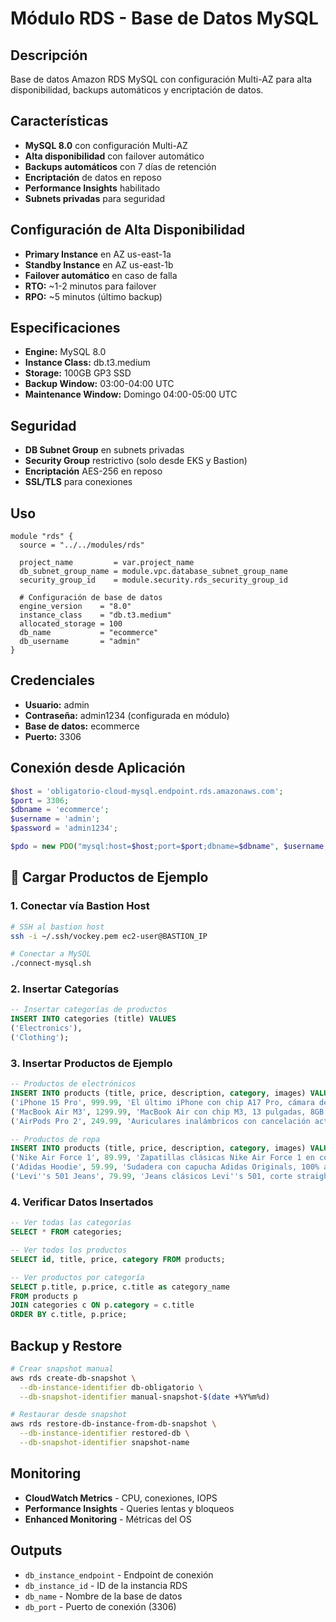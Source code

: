 # Módulo RDS - Base de Datos MySQL

## Descripción
Base de datos Amazon RDS MySQL con configuración Multi-AZ para alta disponibilidad, backups automáticos y encriptación de datos.

## Características
- **MySQL 8.0** con configuración Multi-AZ
- **Alta disponibilidad** con failover automático
- **Backups automáticos** con 7 días de retención
- **Encriptación** de datos en reposo
- **Performance Insights** habilitado
- **Subnets privadas** para seguridad

## Configuración de Alta Disponibilidad
- **Primary Instance** en AZ us-east-1a
- **Standby Instance** en AZ us-east-1b  
- **Failover automático** en caso de falla
- **RTO:** ~1-2 minutos para failover
- **RPO:** ~5 minutos (último backup)

## Especificaciones
- **Engine:** MySQL 8.0
- **Instance Class:** db.t3.medium
- **Storage:** 100GB GP3 SSD
- **Backup Window:** 03:00-04:00 UTC
- **Maintenance Window:** Domingo 04:00-05:00 UTC

## Seguridad
- **DB Subnet Group** en subnets privadas
- **Security Group** restrictivo (solo desde EKS y Bastion)
- **Encriptación** AES-256 en reposo
- **SSL/TLS** para conexiones

## Uso
```hcl
module "rds" {
  source = "../../modules/rds"

  project_name         = var.project_name
  db_subnet_group_name = module.vpc.database_subnet_group_name
  security_group_id    = module.security.rds_security_group_id

  # Configuración de base de datos
  engine_version    = "8.0"
  instance_class    = "db.t3.medium"
  allocated_storage = 100
  db_name           = "ecommerce"
  db_username       = "admin"
}
```

## Credenciales
- **Usuario:** admin
- **Contraseña:** admin1234 (configurada en módulo)
- **Base de datos:** ecommerce
- **Puerto:** 3306

## Conexión desde Aplicación
```php
$host = 'obligatorio-cloud-mysql.endpoint.rds.amazonaws.com';
$port = 3306;
$dbname = 'ecommerce';
$username = 'admin';
$password = 'admin1234';

$pdo = new PDO("mysql:host=$host;port=$port;dbname=$dbname", $username, $password);
```

## 🛒 Cargar Productos de Ejemplo

### 1. Conectar vía Bastion Host
```bash
# SSH al bastion host
ssh -i ~/.ssh/vockey.pem ec2-user@BASTION_IP

# Conectar a MySQL
./connect-mysql.sh
```

### 2. Insertar Categorías
```sql
-- Insertar categorías de productos
INSERT INTO categories (title) VALUES 
('Electronics'),
('Clothing');
```

### 3. Insertar Productos de Ejemplo
```sql
-- Productos de electrónicos
INSERT INTO products (title, price, description, category, images) VALUES 
('iPhone 15 Pro', 999.99, 'El último iPhone con chip A17 Pro, cámara de 48MP y pantalla ProMotion. Diseño en titanio premium con conectividad 5G avanzada.', 'Electronics', 'https://images.unsplash.com/photo-1592750475338-74b7b21085ab?w=400'),
('MacBook Air M3', 1299.99, 'MacBook Air con chip M3, 13 pulgadas, 8GB RAM y 256GB SSD. Rendimiento excepcional con hasta 18 horas de batería.', 'Electronics', 'https://images.unsplash.com/photo-1541807084-5c52b6b3adef?w=400'),
('AirPods Pro 2', 249.99, 'Auriculares inalámbricos con cancelación activa de ruido, audio espacial personalizado y hasta 6 horas de reproducción.', 'Electronics', 'https://images.unsplash.com/photo-1606220945770-b5b6c2c55bf1?w=400');

-- Productos de ropa
INSERT INTO products (title, price, description, category, images) VALUES 
('Nike Air Force 1', 89.99, 'Zapatillas clásicas Nike Air Force 1 en color blanco. Comodidad y estilo atemporal para uso diario.', 'Clothing', 'https://images.unsplash.com/photo-1549298916-b41d501d3772?w=400'),
('Adidas Hoodie', 59.99, 'Sudadera con capucha Adidas Originals, 100% algodón, corte regular. Disponible en varios colores.', 'Clothing', 'https://images.unsplash.com/photo-1556821840-3a63f95609a7?w=400'),
('Levi''s 501 Jeans', 79.99, 'Jeans clásicos Levi''s 501, corte straight, 100% algodón. El jean original desde 1873.', 'Clothing', 'https://images.unsplash.com/photo-1542272604-787c3835535d?w=400');
```

### 4. Verificar Datos Insertados
```sql
-- Ver todas las categorías
SELECT * FROM categories;

-- Ver todos los productos
SELECT id, title, price, category FROM products;

-- Ver productos por categoría
SELECT p.title, p.price, c.title as category_name 
FROM products p 
JOIN categories c ON p.category = c.title 
ORDER BY c.title, p.price;
```

## Backup y Restore
```bash
# Crear snapshot manual
aws rds create-db-snapshot \
  --db-instance-identifier db-obligatorio \
  --db-snapshot-identifier manual-snapshot-$(date +%Y%m%d)

# Restaurar desde snapshot
aws rds restore-db-instance-from-db-snapshot \
  --db-instance-identifier restored-db \
  --db-snapshot-identifier snapshot-name
```

## Monitoring
- **CloudWatch Metrics** - CPU, conexiones, IOPS
- **Performance Insights** - Queries lentas y bloqueos
- **Enhanced Monitoring** - Métricas del OS

## Outputs
- `db_instance_endpoint` - Endpoint de conexión
- `db_instance_id` - ID de la instancia RDS
- `db_name` - Nombre de la base de datos
- `db_port` - Puerto de conexión (3306)